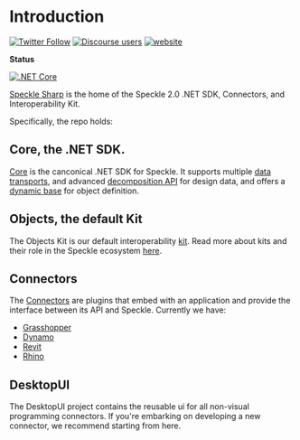 # Introduction

[![Twitter Follow](https://img.shields.io/twitter/follow/SpeckleSystems?style=social)](https://twitter.com/SpeckleSystems) [![Discourse users](https://img.shields.io/discourse/users?server=https%3A%2F%2Fdiscourse.speckle.works&style=flat-square)](https://discourse.speckle.works) [![website](https://img.shields.io/badge/www-speckle.systems-royalblue?style=flat-square)](https://speckle.systems)

**Status**

[![.NET Core](https://circleci.com/gh/specklesystems/speckle-sharp.svg?style=svg)](https://circleci.com/gh/specklesystems/speckle-sharp)


[Speckle Sharp](https://github.com/specklesystems/speckle-sharp) is the home of the Speckle 2.0 .NET SDK, Connectors, and Interoperability Kit.

Specifically, the repo holds:

## Core, the .NET SDK.

[Core](Core) is the canconical .NET SDK for Speckle. It supports multiple [data transports](https://discourse.speckle.works/t/core-2-0-transports/919), and advanced [decomposition API](https://discourse.speckle.works/t/core-2-0-decomposition-api/911) for design data, and offers a [dynamic base](https://discourse.speckle.works/t/core-2-0-the-base-object/782) for object definition.

## Objects, the default Kit

The Objects Kit is our default interoperability [kit](kits). Read more about kits and their role in the Speckle ecosystem [here](https://discourse.speckle.works/t/introducing-kits-2-0/710).

## Connectors

The [Connectors](connectors) are plugins that embed with an application and provide the interface between its API and Speckle. Currently we have:

- [Grasshopper](grasshopper)
- [Dynamo](dynamo)
- [Revit](revit)
- [Rhino](rhino)

## DesktopUI

The DesktopUI project contains the reusable ui for all non-visual programming connectors. If you're embarking on developing a new connector, we recommend starting from here.


